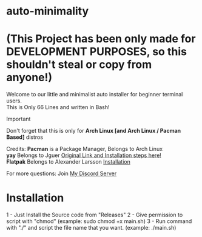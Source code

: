# auto-minimality
# (This Project has been only made for DEVELOPMENT PURPOSES, so this shouldn't steal or copy from anyone!)

Welcome to our little and minimalist auto installer for beginner terminal users.  
This is Only 66 Lines and written in Bash!  

> [!IMPORTANT]
> Don't forget that this is only for **Arch Linux [and Arch Linux / Pacman Based]** distros

Credits:
**Pacman** is a Package Manager, Belongs to Arch Linux  
**yay** Belongs to Jguer [Original Link and Installation steps here!](https://github.com/Jguer/yay)  
**Flatpak** Belongs to Alexander Larsson [Installation](https://flatpak.org/setup/)  

For more questions: Join [My Discord Server](https://discord.com/invite/HfS9uekFnS)

# Installation
1 - Just Install the Source code from "Releases"
2 - Give permission to script with "chmod" (example: sudo chmod +x main.sh)
3 - Run command with "./" and script the file name that you want. (example: ./main.sh)
